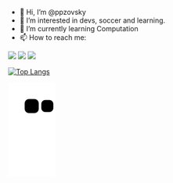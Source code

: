 - 👋 Hi, I’m @ppzovsky
- 👀 I’m interested in devs, soccer and learning.
- 🌱 I’m currently learning Computation
- 📫 How to reach me: 
<div>
<a href="https://www.instagram.com/ppzovsky/" target="_blank"><img loading="lazy" src="https://img.shields.io/badge/-Instagram-%23E4405F?style=for-the-badge&logo=instagram&logoColor=white" target="_blank"></a>
<a href = "mailto:contato@joaopedrosoaresdebrito@gmail.com"><img loading="lazy" src="https://img.shields.io/badge/Gmail-D14836?style=for-the-badge&logo=gmail&logoColor=white" target="_blank"></a>
<a href="https://www.linkedin.com/in/jo%C3%A3o-pedro-soares-164964236/" target="_blank"><img loading="lazy" src="https://img.shields.io/badge/-LinkedIn-%230077B5?style=for-the-badge&logo=linkedin&logoColor=white" target="_blank"></a>   
</div>

[![Top Langs](https://github-readme-stats.vercel.app/api/top-langs/?username=ppzovsky&layout=compact)](https://github.com/USERNAME/github-readme-stats)

![Snake animation](https://github.com/ppzovsky/ppzovsky/blob/output/github-contribution-grid-snake.svg)

<!---
ppzovsky/ppzovsky is a ✨ special ✨ repository because its `README.md` (this file) appears on your GitHub profile.
You can click the Preview link to take a look at your changes.
--->
